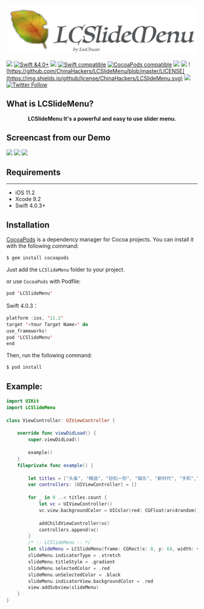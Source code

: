 ![](https://github.com/ChinaHackers/LCSlideMenu/raw/master/Screencast/LCSlideMenu.png)

![](https://camo.githubusercontent.com/f3bc68f8badf9ec1143275e35cba2114910b0522/687474703a2f2f696d672e736869656c64732e696f2f62616467652f6c616e67756167652d73776966742d627269676874677265656e2e7376673f7374796c653d666c6174)
[![Swift &4.0+](https://img.shields.io/badge/Swift-4.0+-orange.svg?style=flat)](https://developer.apple.com/swift/)
![](https://camo.githubusercontent.com/c33e2972a445f3e8ecf5859b339577fcbe9e2b65/68747470733a2f2f696d672e736869656c64732e696f2f62616467652f58636f64652d392532422d627269676874677265656e2e737667)
[![Swift compatible](https://img.shields.io/badge/swift-compatible-4BC51D.svg?style=flat)](https://developer.apple.com/swift/)
[![CocoaPods compatible](https://img.shields.io/cocoapods/v/LCSlideMenu.svg)](#cocoapods) 
![](https://img.shields.io/appveyor/ci/gruntjs/grunt.svg)
![](https://img.shields.io/badge/platform-iOS-blue.svg)
![https://github.com/ChinaHackers/LCSlideMenu/blob/master/LICENSE](https://img.shields.io/github/license/ChinaHackers/LCSlideMenu.svg)
![](https://img.shields.io/github/stars/ChinaHackers/LCSlideMenu.svg?style=social&label=Star)
[![Twitter Follow](https://img.shields.io/twitter/follow/LiuChuan_.svg?style=social)](https://twitter.com/LiuChuan_)


## What is LCSlideMenu?

<p align="center"> <b> LCSlideMenu It's a powerful and easy to use slider menu. </b></p> 


## Screencast from our Demo

![](https://github.com/ChinaHackers/LCSlideMenu/raw/master/Screencast/Screencast01.gif)
![](https://github.com/ChinaHackers/LCSlideMenu/raw/master/Screencast/Screencast02.gif)
![](https://github.com/ChinaHackers/LCSlideMenu/raw/master/Screencast/Screencast03.gif)

## Requirements
---
- iOS 11.2
- Xcode 9.2
- Swift 4.0.3+

## Installation

[CocoaPods](http://cocoapods.org/) is a dependency manager for Cocoa projects. You can install it with the following command:

```swift
$ gem install cocoapods
```


Just add the `LCSlideMenu` folder to your project.

or use `CocoaPods` with Podfile:

```swift
pod 'LCSlideMenu'
```

Swift 4.0.3：

```swift
platform :ios, '11.2'
target '<Your Target Name>' do
use_frameworks!
pod 'LCSlideMenu'
end
```


Then, run the following command:

```swift
$ pod install
```
## Example:


```swift
import UIKit
import LCSlideMenu

class ViewController: UIViewController {

    override func viewDidLoad() {
        super.viewDidLoad()

        example()
    }
    fileprivate func example() {
        
        let titles = ["头条", "精选", "轻松一刻", "娱乐", "新时代", "手机","体育", "视频", "财经", "汽车","军事", "房产", "健康", "彩票", "搞笑"]
        var controllers: [UIViewController] = []
        
        for _ in 0 ..< titles.count {
            let vc = UIViewController()
            vc.view.backgroundColor = UIColor(red: CGFloat(arc4random() % 256) / 255, green: CGFloat(arc4random() % 256) / 255, blue: CGFloat(arc4random() % 256) / 255, alpha: 1)

            addChildViewController(vc)
            controllers.append(vc)
        }
        /* -- LCSlideMenu -- */
        let slideMenu = LCSlideMenu(frame: CGRect(x: 0, y: 64, width: view.frame.width, height: 40), titles: titles, childControllers: controllers)
        slideMenu.indicatorType = .stretch
        slideMenu.titleStyle = .gradient
        slideMenu.selectedColor = .red
        slideMenu.unSelectedColor = .black
        slideMenu.indicatorView.backgroundColor = .red
        view.addSubview(slideMenu)
    }
}
```
